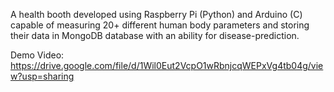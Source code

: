 A health booth developed using Raspberry Pi (Python) and Arduino (C) capable of measuring 20+ different human body parameters and storing their data in MongoDB database with an ability for disease-prediction.

Demo Video: https://drive.google.com/file/d/1Wil0Eut2VcpO1wRbnjcqWEPxVg4tb04g/view?usp=sharing
